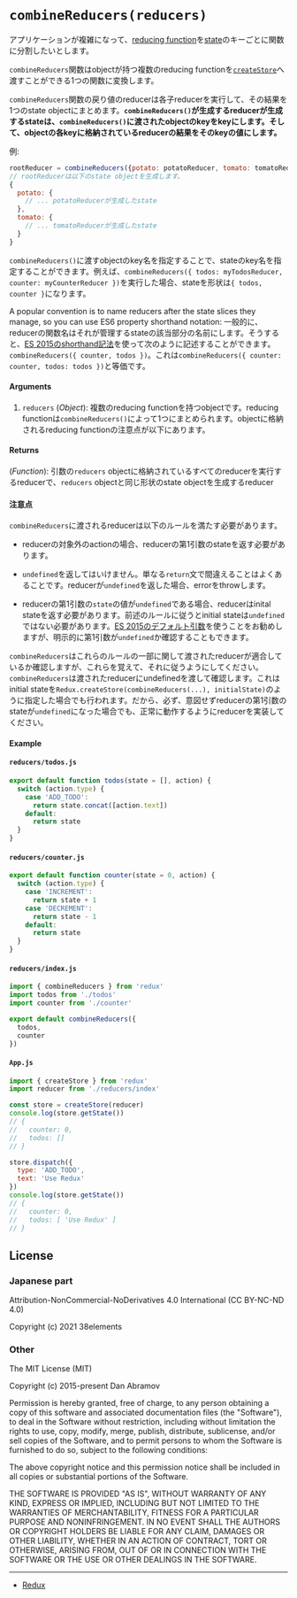 # `combineReducers(reducers)`

アプリケーションが複雑になって、[reducing function](https://japanese-document.github.io/redux/glossary.html#reducer)を[state](https://japanese-document.github.io/redux/glossary.html#state)のキーごとに関数に分割したいとします。

`combineReducers`関数はobjectが持つ複数のreducing functionを[`createStore`](https://redux.js.org/api/createstore)へ渡すことができる1つの関数に変換します。

`combineReducers`関数の戻り値のreducerは各子reducerを実行して、その結果を1つのstate objectにまとめます。**`combineReducers()`が生成するreducerが生成するstateは、`combineReducers()`に渡されたobjectのkeyをkeyにします。そして、objectの各keyに格納されているreducerの結果をそのkeyの値にします。**

例:

```js
rootReducer = combineReducers({potato: potatoReducer, tomato: tomatoReducer})
// rootReducerは以下のstate objectを生成します。
{
  potato: {
    // ... potatoReducerが生成したstate
  },
  tomato: {
    // ... tomatoReducerが生成したstate
  }
}
```

`combineReducers()`に渡すobjectのkey名を指定することで、stateのkey名を指定することができます。例えば、`combineReducers({ todos: myTodosReducer, counter: myCounterReducer })`を実行した場合、stateを形状は`{ todos, counter }`になります。

A popular convention is to name reducers after the state slices they manage, so you can use ES6 property shorthand notation:
一般的に、reducerの関数名はそれが管理するstateの該当部分の名前にします。そうすると、[ES 2015のshorthand記法](https://developer.mozilla.org/ja/docs/Web/JavaScript/Reference/Operators/Object_initializer#new_notations_in_ecmascript_2015)を使って次のように記述することができます。
`combineReducers({ counter, todos })`。これは`combineReducers({ counter: counter, todos: todos })`と等価です。

#### Arguments

1. `reducers` (_Object_): 複数のreducing functionを持つobjectです。reducing functionは`combineReducers()`によって1つにまとめられます。objectに格納されるreducing functionの注意点が以下にあります。

#### Returns

(_Function_): 引数の`reducers` objectに格納されているすべてのreducerを実行するreducerで、`reducers` objectと同じ形状のstate objectを生成するreducer

#### 注意点

`combineReducers`に渡されるreducerは以下のルールを満たす必要があります。

- reducerの対象外のactionの場合、reducerの第1引数のstateを返す必要があります。

- `undefined`を返してはいけません。単なる`return`文で間違えることはよくあることです。reducerが`undefined`を返した場合、errorをthrowします。

- reducerの第1引数の`state`の値が`undefined`である場合、reducerはinital stateを返す必要があります。前述のルールに従うとinitial stateは`undefined`ではない必要があります。[ES 2015のデフォルト引数](https://developer.mozilla.org/ja/docs/Web/JavaScript/Reference/Functions/Default_parameters)を使うことをお勧めしますが、明示的に第1引数が`undefined`か確認することもできます。

`combineReducers`はこれらのルールの一部に関して渡されたreducerが適合しているか確認しますが、これらを覚えて、それに従うようにしてください。`combineReducers`は渡されたreducerにundefinedを渡して確認します。これはinitial stateを`Redux.createStore(combineReducers(...), initialState)`のように指定した場合でも行われます。だから、必ず、意図せずreducerの第1引数のstateが`undefined`になった場合でも、正常に動作するようにreducerを実装してください。

#### Example

#### `reducers/todos.js`

```js
export default function todos(state = [], action) {
  switch (action.type) {
    case 'ADD_TODO':
      return state.concat([action.text])
    default:
      return state
  }
}
```

#### `reducers/counter.js`

```js
export default function counter(state = 0, action) {
  switch (action.type) {
    case 'INCREMENT':
      return state + 1
    case 'DECREMENT':
      return state - 1
    default:
      return state
  }
}
```

#### `reducers/index.js`

```js
import { combineReducers } from 'redux'
import todos from './todos'
import counter from './counter'

export default combineReducers({
  todos,
  counter
})
```

#### `App.js`

```js
import { createStore } from 'redux'
import reducer from './reducers/index'

const store = createStore(reducer)
console.log(store.getState())
// {
//   counter: 0,
//   todos: []
// }

store.dispatch({
  type: 'ADD_TODO',
  text: 'Use Redux'
})
console.log(store.getState())
// {
//   counter: 0,
//   todos: [ 'Use Redux' ]
// }
```

## License

### Japanese part

Attribution-NonCommercial-NoDerivatives 4.0 International (CC BY-NC-ND 4.0)

Copyright (c) 2021 38elements

### Other

The MIT License (MIT)

Copyright (c) 2015-present Dan Abramov

Permission is hereby granted, free of charge, to any person obtaining a copy of this software and associated documentation files (the "Software"), to deal in the Software without restriction, including without limitation the rights to use, copy, modify, merge, publish, distribute, sublicense, and/or sell copies of the Software, and to permit persons to whom the Software is furnished to do so, subject to the following conditions:

The above copyright notice and this permission notice shall be included in all copies or substantial portions of the Software.

THE SOFTWARE IS PROVIDED "AS IS", WITHOUT WARRANTY OF ANY KIND, EXPRESS OR IMPLIED, INCLUDING BUT NOT LIMITED TO THE WARRANTIES OF MERCHANTABILITY, FITNESS FOR A PARTICULAR PURPOSE AND NONINFRINGEMENT. IN NO EVENT SHALL THE AUTHORS OR COPYRIGHT HOLDERS BE LIABLE FOR ANY CLAIM, DAMAGES OR OTHER LIABILITY, WHETHER IN AN ACTION OF CONTRACT, TORT OR OTHERWISE, ARISING FROM, OUT OF OR IN CONNECTION WITH THE SOFTWARE OR THE USE OR OTHER DEALINGS IN THE SOFTWARE.

<hr />

* [Redux](https://japanese-document.github.io/redux/)
